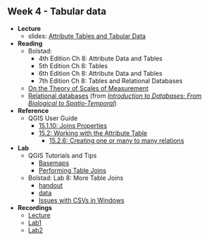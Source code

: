 ## Week 4 - Tabular data

- **Lecture**
  - slides: [Attribute Tables and Tabular Data](ESM263_Week4.pdf)
- **Reading**
  - Bolstad:
    - 4th Edition Ch 8: Attribute Data and Tables
    - 5th Edition Ch 8: Tables
    - 6th Edition Ch 8: Attribute Data and Tables
    - 7th Edition Ch 8: Tables and Relational Databases
  - [On the Theory of Scales of Measurement](Stevens_Measurement_Scales.pdf)
  - [Relational databases](http://link.springer.com/content/pdf/10.1007%2F978-1-84996-095-3_3.pdf) (from [*Introduction to Databases: From Biological to Spatio-Temporal*](http://doi.org/10.1007/978-1-84996-095-3))
- **Reference**
  - QGIS User Guide
    - [15.1.10: Joins Properties](https://docs.qgis.org/3.22/en/docs/user_manual/working_with_vector/vector_properties.html#joins-properties)
    - [15.2: Working with the Attribute Table](https://docs.qgis.org/3.22/en/docs/user_manual/working_with_vector/attribute_table.html#)
      - [15.2.6: Creating one or many to many relations](https://docs.qgis.org/3.22/en/docs/user_manual/working_with_vector/attribute_table.html#creating-one-or-many-to-many-relations)
- **Lab**
  - QGIS Tutorials and Tips
    - [Basemaps](../../general/basemaps/index.md)
    - [Performing Table Joins](https://www.qgistutorials.com/en/docs/3/performing_table_joins.html)
  - Bolstad: Lab 8: More Table Joins
    - [handout](Bolstad_L8/Bolstad_L8.pdf)
    - [data](Bolstad_L8/Bolstad_L8.zip)
    - [Issues with CSVs in Windows](../../general/CSVs_Windows/index.md)
- **Recordings**
  - [Lecture](https://ucsb.box.com/s/uo3xwlngnta0i7sm8nea8q3bw088wcdy)
  - [Lab1](https://ucsb.box.com/s/k7x3markmk66lv3qjbon2v33q0urzfxh)
  - [Lab2](https://ucsb.box.com/s/ppmbsbq9og1jmwajb3o223wxnooiwdbk)
